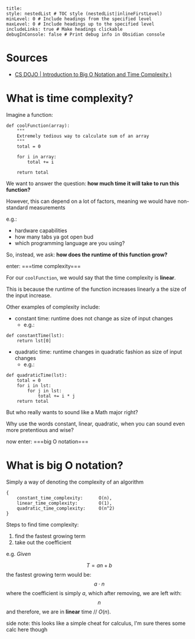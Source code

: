 ```table-of-contents
title: 
style: nestedList # TOC style (nestedList|inlineFirstLevel)
minLevel: 0 # Include headings from the specified level
maxLevel: 0 # Include headings up to the specified level
includeLinks: true # Make headings clickable
debugInConsole: false # Print debug info in Obsidian console
```
# Sources
- [CS DOJO | Introduction to Big O Notation and Time Complexity )](https://www.youtube.com/watch?v=D6xkbGLQesk)


# What is time complexity?
Imagine a function:
```
def coolFunction(array):
	"""
	Extremely tedious way to calculate sum of an array
	"""
	total = 0
	
	for i in array:
		total += i
		
	return total
```

We want to answer the question: **how much time it will take to run this function?**

However, this can depend on a lot of factors, meaning we would have non-standard measurements 

e.g.:
- hardware capabilities
- how many tabs ya got open bud
- which programming language are you using?

So, instead, we ask: **how does the runtime of this function grow?**

enter: ===time complexity===

For our `coolFunction`, we would say that the time complexity is **linear**.


This is because the runtime of the function increases linearly a the size of the input increase.

Other examples of complexity include:
- constant time: runtime does not change as size of input changes
	- e.g.: 
```
def constantTime(lst):
	return lst[0]		
```
- quadratic time: runtime changes in quadratic fashion as size of input changes
	- e.g.:
```
def quadraticTime(lst):
    total = 0
    for i in lst:
        for j in lst:
            total += i * j
    return total

```

But who really wants to sound like a Math major right? 

Why use the words constant, linear, quadratic, when you can sound even more pretentious and wise?

now enter: ===big O notation===

# What is big O notation?
Simply a way of denoting the complexity of an algorithm
```
{
	constant_time_complexity:      O(n),
	linear_time_complexity:        O(1),
	quadratic_time_complexity:     O(n^2)
}
```

Steps to find time complexity:
1. find the fastest growing term
2. take out the coefficient

e.g. *Given*

$$
T = an+b
$$
the fastest growing term would be:
$$
a \cdot n
$$
where the coefficient is simply $a$, which after removing, we are left with:
$$
n
$$
and therefore, we are in **linear** time // $O(n)$.

side note: this looks like a simple cheat for calculus, I'm sure theres some calc here though

